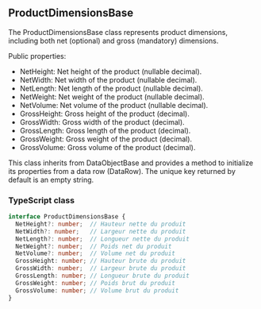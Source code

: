 ﻿## ProductDimensionsBase

The ProductDimensionsBase class represents product dimensions, including both net (optional) and gross (mandatory) dimensions.

Public properties:
- NetHeight: Net height of the product (nullable decimal).
- NetWidth: Net width of the product (nullable decimal).
- NetLength: Net length of the product (nullable decimal).
- NetWeight: Net weight of the product (nullable decimal).
- NetVolume: Net volume of the product (nullable decimal).
- GrossHeight: Gross height of the product (decimal).
- GrossWidth: Gross width of the product (decimal).
- GrossLength: Gross length of the product (decimal).
- GrossWeight: Gross weight of the product (decimal).
- GrossVolume: Gross volume of the product (decimal).

This class inherits from DataObjectBase and provides a method to initialize its properties from a data row (DataRow). The unique key returned by default is an empty string.

### TypeScript class
```typescript
interface ProductDimensionsBase {
  NetHeight?: number;  // Hauteur nette du produit
  NetWidth?: number;   // Largeur nette du produit
  NetLength?: number;  // Longueur nette du produit
  NetWeight?: number;  // Poids net du produit
  NetVolume?: number;  // Volume net du produit
  GrossHeight: number; // Hauteur brute du produit
  GrossWidth: number;  // Largeur brute du produit
  GrossLength: number; // Longueur brute du produit
  GrossWeight: number; // Poids brut du produit
  GrossVolume: number; // Volume brut du produit
}
```